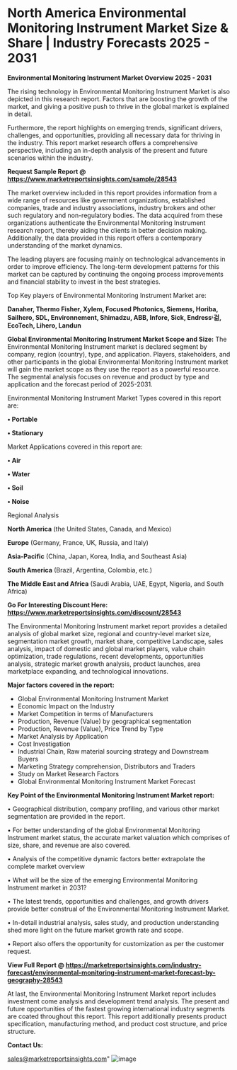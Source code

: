 # North America Environmental Monitoring Instrument Market Size & Share | Industry Forecasts 2025 - 2031

<Strong> Environmental Monitoring Instrument Market Overview 2025 - 2031</strong>

The rising technology in Environmental Monitoring Instrument Market is also depicted in this research report. Factors that are boosting the growth of the market, and giving a positive push to thrive in the global market is explained in detail.

Furthermore, the report highlights on emerging trends, significant drivers, challenges, and opportunities, providing all necessary data for thriving in the industry. This report market research offers a comprehensive perspective, including an in-depth analysis of the present and future scenarios within the industry.

<strong>Request Sample Report @ <a href=https://www.marketreportsinsights.com/sample/28543>https://www.marketreportsinsights.com/sample/28543</a></strong>

The market overview included in this report provides information from a wide range of resources like government organizations, established companies, trade and industry associations, industry brokers and other such regulatory and non-regulatory bodies. The data acquired from these organizations authenticate the Environmental Monitoring Instrument research report, thereby aiding the clients in better decision making. Additionally, the data provided in this report offers a contemporary understanding of the market dynamics.

The leading players are focusing mainly on technological advancements in order to improve efficiency. The long-term development patterns for this market can be captured by continuing the ongoing process improvements and financial stability to invest in the best strategies.

Top Key players of Environmental Monitoring Instrument Market are:

<strong>Danaher, Thermo Fisher, Xylem, Focused Photonics, Siemens, Horiba, Sailhero, SDL, Environnement, Shimadzu, ABB, Infore, Sick, Endressᶫ걺, EcoTech, Lihero, Landun</strong>

<strong><b>Global Environmental Monitoring Instrument Market Scope and Size:</b></strong>
The Environmental Monitoring Instrument market is declared segment by company, region (country), type, and application. Players, stakeholders, and other participants in the global Environmental Monitoring Instrument market will gain the market scope as they use the report as a powerful resource. The segmental analysis focuses on revenue and product by type and application and the forecast period of 2025-2031.

Environmental Monitoring Instrument Market Types covered in this report are:

<strong>• Portable

• Stationary</strong>

Market Applications covered in this report are:

<strong>• Air

• Water

• Soil

• Noise</strong> 

Regional Analysis

<strong>North America</strong> (the United States, Canada, and Mexico)

<strong>Europe</strong> (Germany, France, UK, Russia, and Italy)

<strong>Asia-Pacific</strong> (China, Japan, Korea, India, and Southeast Asia)

<strong>South America</strong> (Brazil, Argentina, Colombia, etc.)

<strong>The Middle East and Africa</strong> (Saudi Arabia, UAE, Egypt, Nigeria, and South Africa)

<strong>Go For Interesting Discount Here: <a href=https://www.marketreportsinsights.com/discount/28543>https://www.marketreportsinsights.com/discount/28543</a></strong>

The Environmental Monitoring Instrument market report provides a detailed analysis of global market size, regional and country-level market size, segmentation market growth, market share, competitive Landscape, sales analysis, impact of domestic and global market players, value chain optimization, trade regulations, recent developments, opportunities analysis, strategic market growth analysis, product launches, area marketplace expanding, and technological innovations.

<strong><b>Major factors covered in the report:</b></strong>
<ul>
  <li>Global Environmental Monitoring Instrument Market </li>
  <li>Economic Impact on the Industry</li>
  <li>Market Competition in terms of Manufacturers</li>
  <li>Production, Revenue (Value) by geographical segmentation</li>
  <li>Production, Revenue (Value), Price Trend by Type</li>
  <li>Market Analysis by Application</li>
  <li>Cost Investigation</li>
  <li>Industrial Chain, Raw material sourcing strategy and Downstream Buyers</li>
  <li>Marketing Strategy comprehension, Distributors and Traders</li>
  <li>Study on Market Research Factors</li>
  <li>Global Environmental Monitoring Instrument Market Forecast</li>
</ul>

<strong><b>Key Point of the Environmental Monitoring Instrument Market report:</b></strong>

• Geographical distribution, company profiling, and various other market segmentation are provided in the report.

• For better understanding of the global Environmental Monitoring Instrument market status, the accurate market valuation which comprises of size, share, and revenue are also covered.

• Analysis of the competitive dynamic factors better extrapolate the complete market overview

• What will be the size of the emerging Environmental Monitoring Instrument market in 2031?

• The latest trends, opportunities and challenges, and growth drivers provide better construal of the Environmental Monitoring Instrument Market.

• In-detail industrial analysis, sales study, and production understanding shed more light on the future market growth rate and scope.

• Report also offers the opportunity for customization as per the customer request.

<strong><b>View Full Report @ <a href=https://marketreportsinsights.com/industry-forecast/environmental-monitoring-instrument-market-forecast-by-geography-28543>https://marketreportsinsights.com/industry-forecast/environmental-monitoring-instrument-market-forecast-by-geography-28543</a></b></strong>


At last, the Environmental Monitoring Instrument Market report includes investment come analysis and development trend analysis. The present and future opportunities of the fastest growing international industry segments are coated throughout this report. This report additionally presents product specification, manufacturing method, and product cost structure, and price structure.

<strong>Contact Us:</strong>

sales@marketreportsinsights.com"
![image](https://github.com/user-attachments/assets/2e9b1aea-6f2b-4509-b941-f794ffc4f042)
